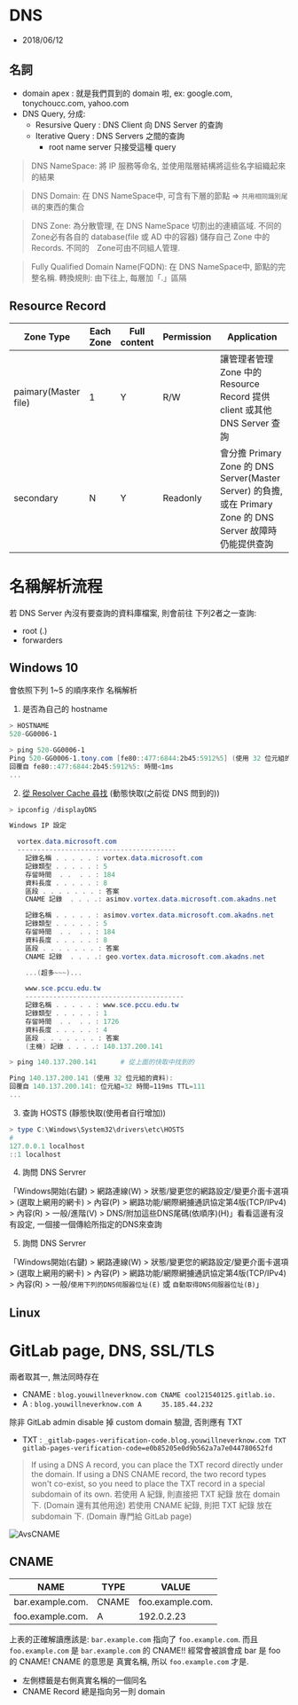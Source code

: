 # DNS

- 2018/06/12


## 名詞

- domain apex : 就是我們買到的 domain 啦, ex: google.com, tonychoucc.com, yahoo.com
- DNS Query, 分成:
    - Resursive Query : DNS Client 向 DNS Server 的查詢
    - Iterative Query : DNS Servers 之間的查詢
      - root name server 只接受這種 query

> DNS NameSpace:
將 IP 服務等命名, 並使用階層結構將這些名字組織起來的結果

> DNS Domain:
在 DNS NameSpace中, 可含有下層的節點 => `共用相同識別尾碼`的東西的集合

> DNS Zone:
為分散管理, 在 DNS NameSpace 切割出的連續區域. 不同的 Zone必有各自的 database(file 或 AD 中的容器) 儲存自己 Zone 中的 Records. 不同的　Zone可由不同組人管理.

> Fully Qualified Domain Name(FQDN):
在 DNS NameSpace中, 節點的完整名稱. 轉換規則: 由下往上, 每層加「.」區隔


## Resource Record

Zone Type            | Each Zone | Full content | Permission | Application
-------------------- | --------- | ------------ | ---------- | --------------------
paimary(Master file) | 1         | Y            | R/W        | 讓管理者管理 Zone 中的 Resource Record 提供 client 或其他 DNS Server 查詢
secondary            | N         | Y            | Readonly   | 會分擔 Primary Zone 的 DNS Server(Master Server) 的負擔, 或在 Primary Zone 的 DNS Server 故障時仍能提供查詢


# 名稱解析流程

若 DNS Server 內沒有要查詢的資料庫檔案, 則會前往 下列2者之一查詢:
- root (.)
- forwarders


## Windows 10

會依照下列 1~5 的順序來作 名稱解析

1. 是否為自己的 hostname

```powershell
> HOSTNAME
520-GG0006-1

> ping 520-GG0006-1
Ping 520-GG0006-1.tony.com [fe80::477:6844:2b45:5912%5] (使用 32 位元組的資料):
回覆自 fe80::477:6844:2b45:5912%5: 時間<1ms
...
```

2. [從 Resolver Cache 尋找](https://www.tenforums.com/tutorials/69648-display-dns-resolver-cache-windows.html) (動態快取(之前從 DNS 問到的))

```powershell
> ipconfig /displayDNS

Windows IP 設定

  vortex.data.microsoft.com
  ----------------------------------------
    記錄名稱 . . . . . : vortex.data.microsoft.com
    記錄類型 . . . . . : 5
    存留時間  . .  . . : 184
    資料長度 . . . . . : 8
    區段 . . . . . . . : 答案
    CNAME 記錄  . . . .: asimov.vortex.data.microsoft.com.akadns.net    

    記錄名稱 . . . . . : asimov.vortex.data.microsoft.com.akadns.net
    記錄類型 . . . . . : 5
    存留時間  . .  . . : 184
    資料長度 . . . . . : 8
    區段 . . . . . . . : 答案
    CNAME 記錄  . . . .: geo.vortex.data.microsoft.com.akadns.net

    ...(超多~~~)...

    www.sce.pccu.edu.tw
    ----------------------------------------
    記錄名稱 . . . . . : www.sce.pccu.edu.tw
    記錄類型 . . . . . : 1
    存留時間  . .  . . : 1726
    資料長度 . . . . . : 4
    區段 . . . . . . . : 答案
    (主機) 記錄 . . . .: 140.137.200.141

> ping 140.137.200.141      # 從上面的快取中找到的

Ping 140.137.200.141 (使用 32 位元組的資料):
回覆自 140.137.200.141: 位元組=32 時間=119ms TTL=111
...
```

3. 查詢 HOSTS (靜態快取(使用者自行增加))

```powershell
> type C:\Windows\System32\drivers\etc\HOSTS
#
127.0.0.1 localhost
::1 localhost
```

4. 詢問 DNS Servrer

「Windows開始(右鍵) > 網路連線(W) > 狀態/變更您的網路設定/變更介面卡選項 > (選取上網用的網卡) > 內容(P) > 網路功能/網際網擄通訊協定第4版(TCP/IPv4) > 內容(R) > 一般/進階(V) > DNS/附加這些DNS尾碼(依順序)(H)」看看這邊有沒有設定, 一個接一個傳給所指定的DNS來查詢

5. 詢問 DNS Servrer

「Windows開始(右鍵) > 網路連線(W) > 狀態/變更您的網路設定/變更介面卡選項 > (選取上網用的網卡) > 內容(P) > 網路功能/網際網擄通訊協定第4版(TCP/IPv4) > 內容(R) > 一般/`使用下列的DNS伺服器位址(E)` 或 `自動取得DNS伺服器位址(B)`」


## Linux

# GitLab page, DNS, SSL/TLS

兩者取其一, 無法同時存在

- CNAME : `blog.youwillneverknow.com CNAME cool21540125.gitlab.io.`
- A     : `blog.youwillneverknow.com A     35.185.44.232`

除非 GitLab admin disable 掉 custom domain 驗證, 否則應有 TXT

- TXT : `_gitlab-pages-verification-code.blog.youwillneverknow.com TXT gitlab-pages-verification-code=e0b85205e0d9b562a7a7e044780652fd`

> If using a DNS A record, you can place the TXT record directly under the domain. If using a DNS CNAME record, the two record types won't co-exist, so you need to place the TXT record in a special subdomain of its own.
> 若使用 A 紀錄, 則直接把 TXT 紀錄 放在 domain 下. (Domain 還有其他用途)
> 若使用 CNAME 紀錄, 則把 TXT 紀錄 放在 subdomain 下. (Domain 專門給 GitLab page)

![AvsCNAME](../img/A與CNAME.png)


## CNAME

NAME               |  TYPE  | VALUE
------------------ | ------ | --------------------
bar.example.com.   | CNAME  | foo.example.com.
foo.example.com.   | A      | 192.0.2.23

上表的正確解讀應該是: `bar.example.com` 指向了 `foo.example.com`. 而且 `foo.example.com` 是 `bar.example.com` 的 CNAME!!  經常會被誤會成 bar 是 foo 的 CNAME!  CNAME 的意思是 真實名稱, 所以 `foo.example.com` 才是.

- 左側標籤是右側真實名稱的一個同名
- CNAME Record 總是指向另一則 domain
